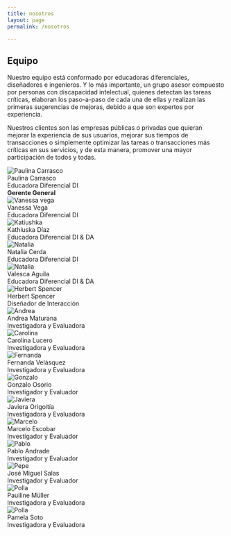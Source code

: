 ```yaml
---
title: nosotros
layout: page
permalink: /nosotros

---
```


<h2>Equipo</h2>

<p>Nuestro equipo está conformado por educadoras diferenciales, diseñadores e ingenieros. Y lo más importante, un grupo asesor compuesto por personas con discapacidad intelectual, quienes detectan las tareas críticas, elaboran los paso-a-paso de cada una de ellas y realizan las primeras sugerencias de mejoras, debido a que son expertos por experiencia.</p>

<p>Nuestros clientes son las empresas públicas o privadas que quieran mejorar la experiencia de sus usuarios, mejorar sus tiempos de transacciones o simplemente optimizar las tareas o transacciones más críticas en sus servicios, y de esta manera, promover una mayor participación de todos y todas.</p>

<div class ='grid'>
	<div class="col">
		<img src="{{ site.baseurl }}/assets/img/perfil-paulina.png" alt="Paulina Carrasco" class="img-profile">
		<div class="name">Paulina Carrasco<br><span class='title'>Educadora Diferencial DI<br><strong>Gerente General</strong></span></div>
	</div>	
	<div class="col">
		<img src="{{ site.baseurl }}/assets/img/perfil-vanessa.png" alt="Vanessa vega" class="img-profile">
		<div class="name">Vanessa Vega<br><span class='title'>Educadora Diferencial DI</span></div>
	</div>
	<div class="col">
		<img src="{{ site.baseurl }}/assets/img/perfil-katiushka.png" alt="Katiushka" class="img-profile">
		<div class="name">Kathiuska Díaz<br><span class='title'>Educadora Diferencial DI & DA</span></div>
	</div>
	<div class="col">
		<img src="{{ site.baseurl }}/assets/img/perfil-natalia.png" alt="Natalia" class="img-profile">
		<div class="name">Natalia Cerda<br><span class='title'>Educadora Diferencial DI</span></div>
	</div>
	<div class="col">
		<img src="{{ site.baseurl }}/assets/img/perfil-valesca.png" alt="Natalia" class="img-profile">
		<div class="name">Valesca Aguila<br><span class='title'>Educadora Diferencial DI & DA</span></div>
	</div>
	<div class="col">
		<img src="{{ site.baseurl }}/assets/img/perfil-herbert.png" alt="Herbert Spencer" class="img-profile">
		<div class="name">Herbert Spencer<br><span class='title'>Diseñador de Interacción</span></div>
	</div>
	<div class="col">
		<img src="{{ site.baseurl }}/assets/img/perfil-andrea.png" alt="Andrea" class="img-profile">
		<div class="name">Andrea Maturana<br><span class='title'>Investigadora y Evaluadora</span></div>
	</div>
	<div class="col">
		<img src="{{ site.baseurl }}/assets/img/perfil-caro.png" alt="Carolina" class="img-profile">
		<div class="name">Carolina Lucero<br><span class='title'>Investigadora y Evaluadora</span></div>
	</div>
	<div class="col">
		<img src="{{ site.baseurl }}/assets/img/perfil-fernanda.png" alt="Fernanda" class="img-profile">
		<div class="name">Fernanda Velásquez<br><span class='title'>Investigadora y Evaluadora</span></div>
	</div>
	<div class="col">
		<img src="{{ site.baseurl }}/assets/img/perfil-gonzalo.png" alt="Gonzalo" class="img-profile">
		<div class="name">Gonzalo Osorio<br><span class='title'>Investigador y Evaluador</span></div>
	</div>
	<div class="col">
		<img src="{{ site.baseurl }}/assets/img/perfil-javiera.png" alt="Javiera" class="img-profile">
		<div class="name">Javiera Origoitía<br><span class='title'>Investigadora y Evaluadora</span></div>
	</div>
	<div class="col">
		<img src="{{ site.baseurl }}/assets/img/perfil-marcelo.png" alt="Marcelo" class="img-profile">
		<div class="name">Marcelo Escobar<br><span class='title'>Investigador y Evaluador</span></div>
	</div>
	<div class="col">
		<img src="{{ site.baseurl }}/assets/img/perfil-pablo.png" alt="Pablo" class="img-profile">
		<div class="name">Pablo Andrade<br><span class='title'>Investigador y Evaluador</span></div>
	</div>
	<div class="col">
		<img src="{{ site.baseurl }}/assets/img/perfil-pepe.png" alt="Pepe" class="img-profile">
		<div class="name">José Miguel Salas<br><span class='title'>Investigador y Evaluador</span></div>
	</div>
	<div class="col">
		<img src="{{ site.baseurl }}/assets/img/perfil-polla.png" alt="Polla" class="img-profile">
		<div class="name">Pauiline Müller<br><span class='title'>Investigadora y Evaluadora</span></div>
	</div>
	<div class="col">
		<img src="{{ site.baseurl }}/assets/img/perfil-pamela.png" alt="Polla" class="img-profile">
		<div class="name">Pamela Soto<br><span class='title'>Investigadora y Evaluadora</span></div>
	</div>
	<!--
	<div class="col">
		<img src="{{ site.baseurl }}/assets/img/perfil-polla.png" alt="Polla" class="img-profile">
		<div class="name">Valeria <br><span class='title'>Investigadora y Evaluadora</span></div>
	</div> -->
</div>


